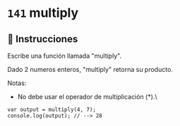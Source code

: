 # `141` multiply

## 📝 Instrucciones

Escribe una función llamada "multiply".

Dado 2 numeros enteros, "multiply" retorna su producto.

Notas:
* No debe usar el operador de multiplicación  (*).\

```Js
var output = multiply(4, 7);
console.log(output); // --> 28
```